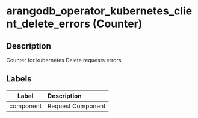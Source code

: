 # arangodb_operator_kubernetes_client_delete_errors (Counter)

## Description

Counter for kubernetes Delete requests errors

## Labels

|   Label   | Description       |
|:---------:|:------------------|
| component | Request Component |
